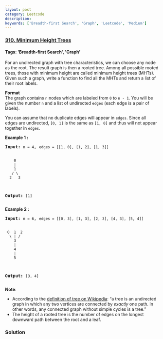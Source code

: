 ```yaml
---
layout: post
category: Leetcode
description: 
keywords: ['Breadth-first Search', 'Graph', 'Leetcode', 'Medium']
---
```

### [310. Minimum Height Trees](https://leetcode.com/problems/minimum-height-trees)

#### Tags: 'Breadth-first Search', 'Graph'

<div class="content__u3I1 question-content__JfgR"><div><p>For an undirected graph with tree characteristics, we can choose any node as the root. The result graph is then a rooted tree. Among all possible rooted trees, those with minimum height are called minimum height trees (MHTs). Given such a graph, write a function to find all the MHTs and return a list of their root labels.</p>
<p><b>Format</b><br/>
The graph contains <code>n</code> nodes which are labeled from <code>0</code> to <code>n - 1</code>. You will be given the number <code>n</code> and a list of undirected <code>edges</code> (each edge is a pair of labels).</p>
<p>You can assume that no duplicate edges will appear in <code>edges</code>. Since all edges are undirected, <code>[0, 1]</code> is the same as <code>[1, 0]</code> and thus will not appear together in <code>edges</code>.</p>
<p><b>Example 1 :</b></p>
<pre><strong>Input:</strong> <code>n = 4</code>, <code>edges = [[1, 0], [1, 2], [1, 3]]</code>

        0
        |
        1
       / \
      2   3 

<strong>Output:</strong> <code>[1]</code>
</pre>
<p><b>Example 2 :</b></p>
<pre><strong>Input:</strong> <code>n = 6</code>, <code>edges = [[0, 3], [1, 3], [2, 3], [4, 3], [5, 4]]</code>

     0  1  2
      \ | /
        3
        |
        4
        |
        5 

<strong>Output:</strong> <code>[3, 4]</code></pre>
<p><b>Note</b>:</p>
<ul>
<li>According to the <a href="https://en.wikipedia.org/wiki/Tree_(graph_theory)" target="_blank">definition of tree on Wikipedia</a>: “a tree is an undirected graph in which any two vertices are connected by <i>exactly</i> one path. In other words, any connected graph without simple cycles is a tree.”</li>
<li>The height of a rooted tree is the number of edges on the longest downward path between the root and a leaf.</li>
</ul>
</div></div>

### Solution
